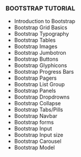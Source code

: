 ### BOOTSTRAP TUTORIAL
- Introduction to Bootstrap
- Bootstrap Grid Basics
- Bootstrap Typography
- Bootstrap Tables
- Bootstrap Images
- Bootstrap Jumbotron
- Bootstrap Buttons
- Bootstrap Glyphicons
- Bootstrap Progress Bars
- Bootstrap Pagers
- Bootstrap List Group
- Bootstrap Panels
- Bootstrap Dropdrowns
- Bootstrap Collapse
- Bootstrap Tabs/Pills
- Bootstrap Navbar
- Bootstrap forms
- Bootstrap Input
- Bootstrap Input size
- Bootstrap Carousel
- Bootstrap Model

